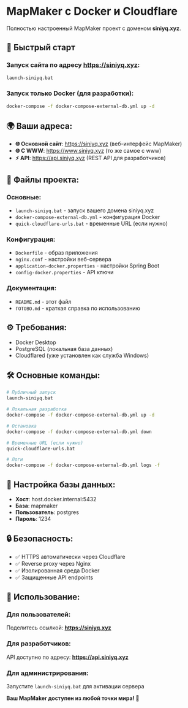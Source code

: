 # MapMaker с Docker и Cloudflare

Полностью настроенный MapMaker проект с доменом **siniyq.xyz**.

## 🚀 Быстрый старт

### Запуск сайта по адресу https://siniyq.xyz:
```bash
launch-siniyq.bat
```

### Запуск только Docker (для разработки):
```bash
docker-compose -f docker-compose-external-db.yml up -d
```

## 🌍 Ваши адреса:

- **🌐 Основной сайт**: https://siniyq.xyz (веб-интерфейс MapMaker)
- **🌐 С WWW**: https://www.siniyq.xyz (то же самое с www)
- **⚡ API**: https://api.siniyq.xyz (REST API для разработчиков)

## 📁 Файлы проекта:

### Основные:
- `launch-siniyq.bat` - запуск вашего домена siniyq.xyz
- `docker-compose-external-db.yml` - конфигурация Docker
- `quick-cloudflare-urls.bat` - временные URL (если нужно)

### Конфигурация:
- `Dockerfile` - образ приложения
- `nginx.conf` - настройки веб-сервера
- `application-docker.properties` - настройки Spring Boot
- `config-docker.properties` - API ключи

### Документация:
- `README.md` - этот файл
- `ГОТОВО.md` - краткая справка по использованию

## ⚙️ Требования:

- Docker Desktop
- PostgreSQL (локальная база данных)
- Cloudflared (уже установлен как служба Windows)

## 🛠️ Основные команды:

```bash
# Публичный запуск
launch-siniyq.bat

# Локальная разработка
docker-compose -f docker-compose-external-db.yml up -d

# Остановка
docker-compose -f docker-compose-external-db.yml down

# Временные URL (если нужно)
quick-cloudflare-urls.bat

# Логи
docker-compose -f docker-compose-external-db.yml logs -f
```

## 🔧 Настройка базы данных:

- **Хост**: host.docker.internal:5432
- **База**: mapmaker
- **Пользователь**: postgres
- **Пароль**: 1234

## 🔒 Безопасность:

- ✅ HTTPS автоматически через Cloudflare
- ✅ Reverse proxy через Nginx
- ✅ Изолированная среда Docker
- ✅ Защищенные API endpoints

## 🎯 Использование:

### Для пользователей:
Поделитесь ссылкой: **https://siniyq.xyz**

### Для разработчиков:
API доступно по адресу: **https://api.siniyq.xyz**

### Для администрирования:
Запустите `launch-siniyq.bat` для активации сервера

**Ваш MapMaker доступен из любой точки мира! 🚀** 
